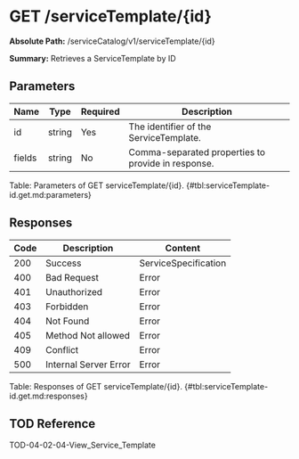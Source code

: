 <!--
    ATTENTION: This file was generated via gradle!
               Do NOT manually edit this file! Any such changes will be overwritten!
-->

# GET /serviceTemplate/{id}

**Absolute Path:** /serviceCatalog/v1/serviceTemplate/{id}

**Summary:** Retrieves a ServiceTemplate by ID

## Parameters

| Name | Type | Required | Description |
|------|------|----------|-------------|
| id | string | Yes | The identifier of the ServiceTemplate. |
| fields | string | No | Comma-separated properties to provide in response. |

Table: Parameters of GET serviceTemplate/{id}. {#tbl:serviceTemplate-id.get.md:parameters}

## Responses

| Code | Description | Content |
|------|-------------|---------|
| 200 | Success | ServiceSpecification |
| 400 | Bad Request | Error |
| 401 | Unauthorized | Error |
| 403 | Forbidden | Error |
| 404 | Not Found | Error |
| 405 | Method Not allowed | Error |
| 409 | Conflict | Error |
| 500 | Internal Server Error | Error |

Table: Responses of GET serviceTemplate/{id}. {#tbl:serviceTemplate-id.get.md:responses}

## TOD Reference

TOD-04-02-04-View_Service_Template
